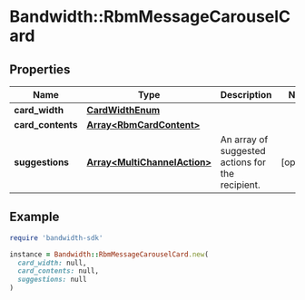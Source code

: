 # Bandwidth::RbmMessageCarouselCard

## Properties

| Name | Type | Description | Notes |
| ---- | ---- | ----------- | ----- |
| **card_width** | [**CardWidthEnum**](CardWidthEnum.md) |  |  |
| **card_contents** | [**Array&lt;RbmCardContent&gt;**](RbmCardContent.md) |  |  |
| **suggestions** | [**Array&lt;MultiChannelAction&gt;**](MultiChannelAction.md) | An array of suggested actions for the recipient. | [optional] |

## Example

```ruby
require 'bandwidth-sdk'

instance = Bandwidth::RbmMessageCarouselCard.new(
  card_width: null,
  card_contents: null,
  suggestions: null
)
```

